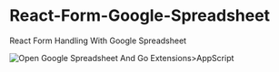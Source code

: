 # React-Form-Google-Spreadsheet

React Form Handling With Google Spreadsheet

![Open Google Spreadsheet And Go Extensions>AppScript](ss1.png)
